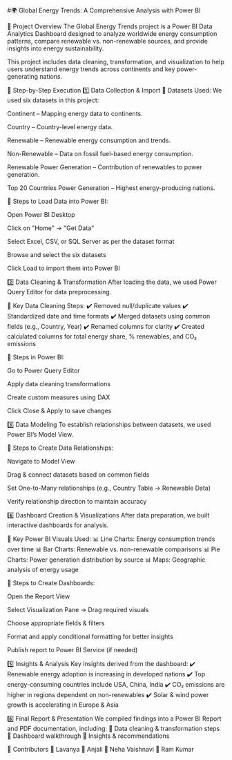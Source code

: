 #🌍 Global Energy Trends: A Comprehensive Analysis with Power BI

📌 Project Overview
The Global Energy Trends project is a Power BI Data Analytics Dashboard designed to analyze worldwide energy consumption patterns, compare renewable vs. non-renewable sources, and provide insights into energy sustainability.

This project includes data cleaning, transformation, and visualization to help users understand energy trends across continents and key power-generating nations.

🚀 Step-by-Step Execution
1️⃣ Data Collection & Import
📌 Datasets Used:
We used six datasets in this project:

Continent – Mapping energy data to continents.

Country – Country-level energy data.

Renewable – Renewable energy consumption and trends.

Non-Renewable – Data on fossil fuel-based energy consumption.

Renewable Power Generation – Contribution of renewables to power generation.

Top 20 Countries Power Generation – Highest energy-producing nations.

🔹 Steps to Load Data into Power BI:

Open Power BI Desktop

Click on "Home" → "Get Data"

Select Excel, CSV, or SQL Server as per the dataset format

Browse and select the six datasets

Click Load to import them into Power BI

2️⃣ Data Cleaning & Transformation
After loading the data, we used Power Query Editor for data preprocessing.

🔹 Key Data Cleaning Steps:
✔️ Removed null/duplicate values
✔️ Standardized date and time formats
✔️ Merged datasets using common fields (e.g., Country, Year)
✔️ Renamed columns for clarity
✔️ Created calculated columns for total energy share, % renewables, and CO₂ emissions

📌 Steps in Power BI:

Go to Power Query Editor

Apply data cleaning transformations

Create custom measures using DAX

Click Close & Apply to save changes

3️⃣ Data Modeling
To establish relationships between datasets, we used Power BI’s Model View.

🔹 Steps to Create Data Relationships:

Navigate to Model View

Drag & connect datasets based on common fields

Set One-to-Many relationships (e.g., Country Table → Renewable Data)

Verify relationship direction to maintain accuracy

4️⃣ Dashboard Creation & Visualizations
After data preparation, we built interactive dashboards for analysis.

🔹 Key Power BI Visuals Used:
📊 Line Charts: Energy consumption trends over time
📊 Bar Charts: Renewable vs. non-renewable comparisons
📊 Pie Charts: Power generation distribution by source
📊 Maps: Geographic analysis of energy usage

📌 Steps to Create Dashboards:

Open the Report View

Select Visualization Pane → Drag required visuals

Choose appropriate fields & filters

Format and apply conditional formatting for better insights

Publish report to Power BI Service (if needed)

5️⃣ Insights & Analysis
Key insights derived from the dashboard:
✔️ Renewable energy adoption is increasing in developed nations
✔️ Top energy-consuming countries include USA, China, India
✔️ CO₂ emissions are higher in regions dependent on non-renewables
✔️ Solar & wind power growth is accelerating in Europe & Asia

6️⃣ Final Report & Presentation
We compiled findings into a Power BI Report and PDF documentation, including:
📌 Data cleaning & transformation steps
📌 Dashboard walkthrough
📌 Insights & recommendations

📢 Contributors
👤 Lavanya
👤 Anjali
👤 Neha Vaishnavi
👤 Ram Kumar
